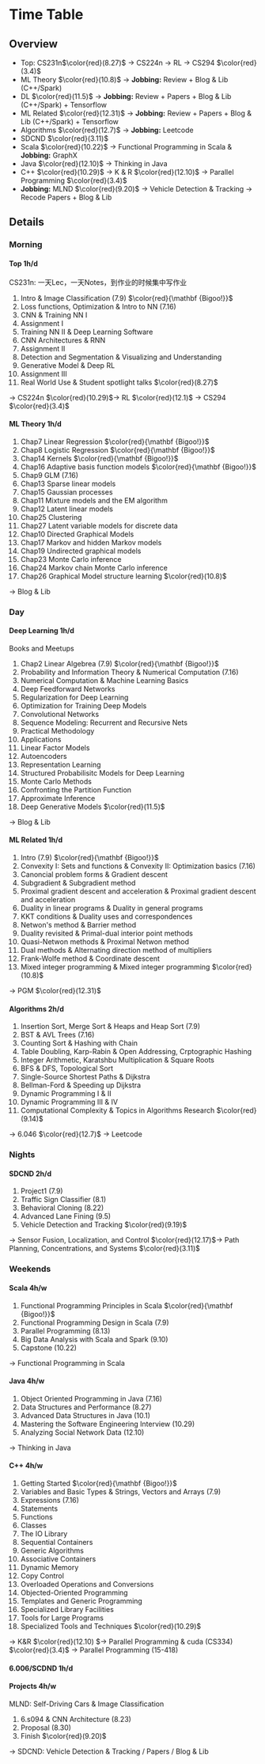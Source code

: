 # Time Table

## Overview

* Top: CS231n$\color{red}(8.27)$ 	  -> CS224n -> RL -> CS294 $\color{red}(3.4)$
* ML Theory $\color{red}(10.8)$          -> **Jobbing:** Review + Blog & Lib (C++/Spark)
* DL $\color{red}(11.5)$                         -> **Jobbing:** Review + Papers + Blog & Lib (C++/Spark) + Tensorflow 
* ML Related $\color{red}(12.31)$       -> **Jobbing:** Review + Papers + Blog & Lib (C++/Spark) + Tensorflow 
* Algorithms $\color{red}(12.7)$         -> **Jobbing:** Leetcode
* SDCND $\color{red}(3.11)$
* Scala $\color{red}(10.22)$                  -> Functional Programming in Scala & **Jobbing:** GraphX
* Java $\color{red}(12.10)$                    -> Thinking in Java
* C++ $\color{red}(10.29)$                     -> K & R $\color{red}(12.10)$ -> Parallel Programming $\color{red}(3.4)$
* **Jobbing:** MLND $\color{red}(9.20)$ -> Vehicle Detection & Tracking -> Recode Papers + Blog & Lib

## Details

### Morning

#### Top 1h/d

CS231n: 一天Lec，一天Notes，到作业的时候集中写作业

1. Intro & Image Classification (7.9) $\color{red}{\mathbf {Bigoo!}}$
2. Loss functions, Optimization & Intro to NN (7.16)
3. CNN & Training NN I
4. Assignment I
5. Training NN II & Deep Learning Software
6. CNN Architectures & RNN
7. Assignment II
8. Detection and Segmentation & Visualizing and Understanding
9. Generative Model & Deep RL
10. Assignment III
11. Real World Use & Student spotlight talks $\color{red}(8.27)$

-> CS224n $\color{red}(10.29)$-> RL $\color{red}(12.1)$ -> CS294 $\color{red}(3.4)$

#### ML Theory 1h/d

1. Chap7 Linear Regression $\color{red}{\mathbf {Bigoo!}}$
2. Chap8 Logistic Regression $\color{red}{\mathbf {Bigoo!}}$
3. Chap14 Kernels $\color{red}{\mathbf {Bigoo!}}$
4. Chap16 Adaptive basis function models $\color{red}{\mathbf {Bigoo!}}$
5. Chap9 GLM (7.16)
6. Chap13 Sparse linear models
7. Chap15 Gaussian processes
8. Chap11 Mixture models and the EM algorithm
9. Chap12 Latent linear models
10. Chap25 Clustering
11. Chap27 Latent variable models for discrete data
12. Chap10 Directed Graphical Models
13. Chap17 Markov and hidden Markov models
14. Chap19 Undirected graphical models
15. Chap23 Monte Carlo inference
16. Chap24 Markov chain Monte Carlo inference
17. Chap26 Graphical Model structure learning $\color{red}(10.8)$

-> Blog & Lib

### Day

#### Deep Learning 1h/d

Books and Meetups

1. Chap2 Linear Algebrea (7.9) $\color{red}{\mathbf {Bigoo!}}$
2. Probability and  Information Theory & Numerical Computation (7.16)
3. Numerical Computation & Machine Learning Basics
4. Deep Feedforward Networks
5. Regularization for Deep Learning
6. Optimization for Training Deep Models
7. Convolutional Networks
8. Sequence Modeling: Recurrent and Recursive Nets
9. Practical Methodology
10. Applications
11. Linear Factor Models
12. Autoencoders
13. Representation Learning
14. Structured Probabilisitc Models for Deep Learning
15. Monte Carlo Methods
16. Confronting the Partition Function
17. Approximate Inference
18. Deep Generative Models $\color{red}(11.5)$

-> Blog & Lib

#### ML Related 1h/d

1. Intro (7.9) $\color{red}{\mathbf {Bigoo!}}$
2. Convexity I: Sets and functions & Convexity II: Optimization basics (7.16)
3. Canoncial problem forms & Gradient descent
4. Subgradient & Subgradient method
5. Proximal gradient descent and acceleration & Proximal gradient descent and acceleration
6. Duality in linear programs & Duality in general programs
7. KKT conditions & Duality uses and correspondences
8. Netwon's method & Barrier method
9. Duality revisited & Primal-dual interior point methods
10. Quasi-Netwon methods & Proximal Netwon method
11. Dual methods & Alternating direction method of multipliers
12. Frank-Wolfe method & Coordinate descent
13. Mixed integer programming & Mixed integer programming $\color{red}(10.8)$

-> PGM $\color{red}(12.31)$

#### Algorithms 2h/d

1. Insertion Sort, Merge Sort & Heaps and Heap Sort (7.9)
2. BST & AVL Trees (7.16)
3. Counting Sort & Hashing with Chain
4. Table Doubling, Karp-Rabin & Open Addressing, Crptographic Hashing
5. Integer Arithmetic, Karatshbu Multiplication & Square Roots
6. BFS & DFS, Topological Sort
7. Single-Source Shortest Paths & Dijkstra
8. Bellman-Ford & Speeding up Dijkstra
9. Dynamic Programming I & II
10. Dynamic Programming III & IV
11. Computational Complexity & Topics in Algorithms Research $\color{red}(9.14)$

-> 6.046 $\color{red}(12.7)$ -> Leetcode

### Nights

#### SDCND 2h/d

1. Project1 (7.9)
2. Traffic Sign Classifier (8.1)
3. Behavioral Cloning (8.22)
4. Advanced Lane Fining (9.5)
5. Vehicle Detection and Tracking $\color{red}(9.19)$

-> Sensor Fusion, Localization, and Control $\color{red}(12.17)$-> Path Planning, Concentrations, and Systems $\color{red}(3.11)$

### Weekends

#### Scala 4h/w

1. Functional Programming Principles in Scala $\color{red}{\mathbf {Bigoo!}}$
2. Functional Programming Design in Scala (7.9)
3. Parallel Programming (8.13)
4. Big Data Analysis with Scala and Spark (9.10)
5. Capstone (10.22)

-> Functional Programming in Scala

#### Java 4h/w

1. Object Oriented Programming in Java (7.16)
2. Data Structures and Performance (8.27)
3. Advanced Data Structures in Java (10.1)
4. Mastering the Software Engineering Interview (10.29)
5. Analyzing Social Network Data (12.10)

-> Thinking in Java 

#### C++ 4h/w

1. Getting Started  $\color{red}{\mathbf {Bigoo!}}$
2. Variables and Basic Types & Strings, Vectors and Arrays (7.9)
3. Expressions (7.16)
4. Statements
5. Functions
6. Classes
7. The IO Library
8. Sequential Containers
9. Generic Algorithms
10. Associative Containers
11. Dynamic Memory
12. Copy Control
13. Overloaded Operations and Conversions
14. Objected-Oriented Programming
15. Templates and Generic Programming
16. Specialized Library Facilities
17. Tools for Large Programs
18. Specialized Tools and Techniques $\color{red}(10.29)$

-> K&R $\color{red}(12.10) $-> Parallel Programming & cuda (CS334) $\color{red}(3.4)$ -> Parallel Programming (15-418)

#### 6.006/SCDND 1h/d

#### Projects 4h/w

MLND: Self-Driving Cars & Image Classification  

1. 6.s094 & CNN Architecture (8.23)
2. Proposal (8.30)
3. Finish $\color{red}(9.20)$

-> SDCND: Vehicle Detection & Tracking / Papers / Blog & Lib